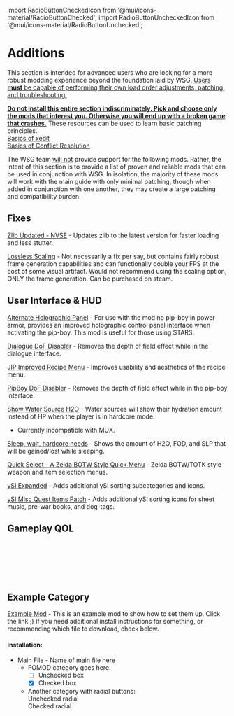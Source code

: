﻿import RadioButtonCheckedIcon from '@mui/icons-material/RadioButtonChecked';
import RadioButtonUncheckedIcon from '@mui/icons-material/RadioButtonUnchecked';

# Additions

This section is intended for advanced users who are looking for a more robust modding experience beyond the foundation laid by WSG. <u>Users <b>must</b> be capable of performing their own load order adjustments, patching, and troubleshooting.</u>

<u><b>Do not install this entire section indiscriminately. Pick and choose only the mods that interest you. Otherwise you will end up with a broken game that crashes.</b></u> These resources can be used to learn basic patching principles.
<br>
[Basics of xedit](https://moddinglinked.com/xedit.html)<br>[Basics of Conflict Resolution](https://moddinglinked.com/themethod.html)

The WSG team <u>will not</u> provide support for the following mods. Rather, the intent of this section is to provide a list of proven and reliable mods that can be used in conjunction with WSG. In isolation, the majority of these mods will work with the main guide with only minimal patching, though when added in conjunction with one another, they may create a large patching and compatibility burden.


## Fixes
[Zlib Updated - NVSE](https://www.nexusmods.com/newvegas/mods/85267) - Updates zlib to the latest version for faster loading and less stutter.

[Lossless Scaling](https://store.steampowered.com/app/993090/Lossless_Scaling/) - Not necessarily a fix per say, but contains fairly robust frame generation capabilities and can functionally double your FPS at the cost of some visual artifact. Would not recommend using the scaling option, ONLY the frame generation. Can be purchased on steam.


## User Interface & HUD
[Alternate Holographic Panel](https://www.nexusmods.com/newvegas/mods/82636) - For use with the mod no pip-boy in power armor, provides an improved holographic control panel interface when activating the pip-boy. This mod is useful for those using STARS.

[Dialogue DoF Disabler](https://www.nexusmods.com/newvegas/mods/77220) - Removes the depth of field effect while in the dialogue interface.

[JIP Improved Recipe Menu](https://www.nexusmods.com/newvegas/mods/75920) - Improves usability and aesthetics of the recipe menu.

[PipBoy DoF Disabler](https://www.nexusmods.com/newvegas/mods/77321) - Removes the depth of field effect while in the pip-boy interface.

[Show Water Source H2O](https://www.nexusmods.com/newvegas/mods/85103) - Water sources will show their hydration amount instead of HP when the player is in hardcore mode.
- Currently incompatible with MUX.

[Sleep, wait, hardcore needs](https://www.nexusmods.com/newvegas/mods/85148) - Shows the amount of H2O, FOD, and SLP that will be gained/lost while sleeping.

[Quick Select - A Zelda BOTW Style Quick Menu](https://www.nexusmods.com/newvegas/mods/82249) - Zelda BOTW/TOTK style weapon and item selection menus.

[ySI Expanded](https://www.nexusmods.com/newvegas/mods/84352) - Adds additional ySI sorting subcategories and icons.

[ySI Misc Quest Items Patch](https://www.nexusmods.com/newvegas/mods/81230?tab=files) - Adds additional ySI sorting icons for sheet music, pre-war books, and dog-tags.


## Gameplay QOL

[]()
<br>
<br>
<br>
<br>
<br>
## Example Category

[Example Mod](https://www.nexusmods.com/newvegas/mods/81221) - This is an example mod to show how to set them up. Click the link ;)
If you need additional install instructions for something, or recommending which file to download, check below.

#### Installation:

- Main File - Name of main file here
  - FOMOD category goes here:
    - [ ] Unchecked box
    - [x] Checked box
  - Another category with radial buttons:<br/>
    <RadioButtonUncheckedIcon fontSize="small" /> Unchecked radial<br/>
    <RadioButtonCheckedIcon fontSize="small" /> Checked radial<br/>
